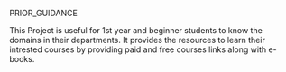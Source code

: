 PRIOR_GUIDANCE

This Project is useful for 1st year and beginner students to know the domains in their departments.  It provides the resources to learn their intrested courses by providing paid and free courses links along with e-books.
